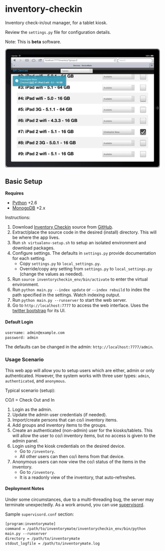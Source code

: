 inventory-checkin
=================

Inventory check-in/out manager, for a tablet kiosk.

Review the `settings.py` file for configuration details.

Note: This is **beta** software.

![ICI Image](https://github.com/cbess/inventory-checkin/raw/master/ici-screenshot.jpeg)

## Basic Setup

**Requires** 
    
- [Python](http://python.org) +2.6
- [MonogoDB](http://www.mongodb.org) +2.x

Instructions:

1. Download [Inventory Checkin](https://github.com/cbess/inventory-checkin) source from [GitHub](https://github.com/cbess/inventory-checkin).
1. Extract/place the source code in the desired (install) directory. This will be where the app lives.
1. Run `sh virtualenv-setup.sh` to setup an isolated environment and download packages.
1. Configure settings. The defaults in `settings.py` provide documentation for each setting.
	- Copy `settings.py` to `local_settings.py`.
 	- Override/copy any setting from `settings.py` to `local_settings.py` (change the values as needed).
1. Run `source inventorycheckin_env/bin/activate` to enter the virtual environment.
1. Run `python main.py --index update` or `--index rebuild` to index the path specified in the settings. Watch indexing output.
1. Run `python main.py --runserver` to start the web server.
1. Go to `http://localhost:7777` to access the web interface. Uses the [twitter bootstrap](http://twitter.github.com/bootstrap) for its UI.

#### Default Login

    username: admin@example.com
    password: admin

The defaults can be changed in the admin: `http://localhost:7777/admin`.

### Usage Scenario

This web app will allow you to setup users which are either, admin or only authenticated. However, the system works with three user types: `admin`, `authenticated`, and `anonymous`.

Typical scenario (setup):

CO/I = Check Out and In

1. Login as the admin.
1. Update the admin user credentials (if needed).
1. Import/create persons that can co/i inventory items.
1. Add groups and inventory items to the groups.
1. Create an authenticated (non-admin) user for the kiosks/tablets. This will allow the user to co/i inventory items, but no access is given to the admin panel.
1. Login using the kiosk credentials on the desired device.
    - Go to `/inventory`.
    - All other users can then co/i items from that device.
1. Anonymous users can now view the co/i status of the items in the inventory.
    - Go to `/inventory`.
    - It is a readonly view of the inventory, that auto-refreshes.

#### Deployment Notes

Under some circumstances, due to a multi-threading bug, the server may terminate unexpectedly. As a work around, you can use [supervisord](http://supervisord.org/index.html).

Sample `supervisord.conf` section:

	[program:inventorymate]
	command = /path/to/inventorymate/inventorycheckin_env/bin/python main.py --runserver
	directory = /path/to/inventorymate
	stdout_logfile = /path/to/inventorymate.log
